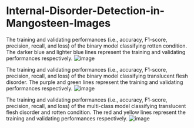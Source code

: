# Internal-Disorder-Detection-in-Mangosteen-Images

The training and validating performances (i.e., accuracy, F1-score, precision, recall, and loss) of the binary model classifying rotten condition. The darker blue and lighter blue lines represent the training and validating performances respectively.
![image](https://github.com/user-attachments/assets/14dcdb2d-ab9e-4bc1-98c6-d2729424827b)

The training and validating performances (i.e., accuracy, F1-score, precision, recall, and loss) of the binary model classifying translucent flesh disorder. The purple and green lines represent the training and validating performances respectively.
![image](https://github.com/user-attachments/assets/3507b62c-edbb-4341-90a0-66e5c31f0aea)

The training and validating performances (i.e., accuracy, F1-score, precision, recall, and loss) of the multi-class model classifying translucent flesh disorder and rotten condition. The red and yellow lines represent the training and validating performances respectively.
![image](https://github.com/user-attachments/assets/f801e6c1-5a99-4993-9ca9-03cbfb7e640e)
